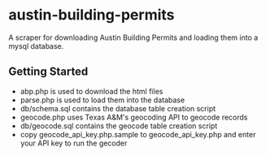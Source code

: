 austin-building-permits
=====

A scraper for downloading Austin Building Permits and loading them into a mysql database.

Getting Started
---------------

* abp.php is used to download the html files
* parse.php is used to load them into the database
* db/schema.sql contains the database table creation script
* geocode.php uses Texas A&M's geocoding API to geocode records
* db/geocode.sql contains the geocode table creation script
* copy geocode_api_key.php.sample to geocode_api_key.php and enter your API key to run the gecoder
